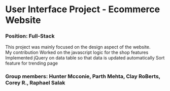 # User Interface Project - Ecommerce Website
### Position: Full-Stack
This project was mainly focused on the design aspect of the website.   
My contribution
Worked on the javascript logic for the shop features
Implemented jQuery on data table so that data is updated automatically
Sort feature for trending page
### Group members: Hunter Mcconie, Parth Mehta, Clay RoBerts, Corey R., Raphael Salak
